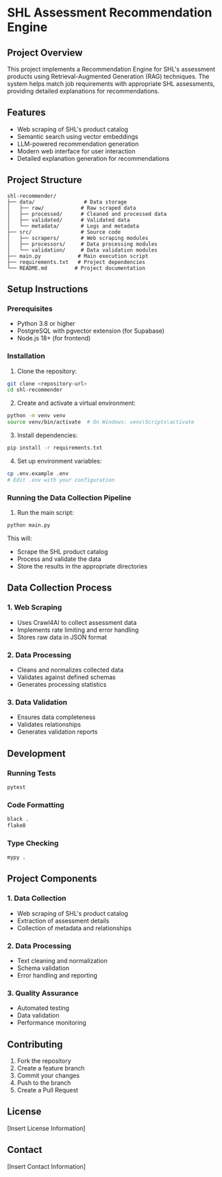 # SHL Assessment Recommendation Engine

## Project Overview
This project implements a Recommendation Engine for SHL's assessment products using Retrieval-Augmented Generation (RAG) techniques. The system helps match job requirements with appropriate SHL assessments, providing detailed explanations for recommendations.

## Features
- Web scraping of SHL's product catalog
- Semantic search using vector embeddings
- LLM-powered recommendation generation
- Modern web interface for user interaction
- Detailed explanation generation for recommendations

## Project Structure
```
shl-recommender/
├── data/                # Data storage
│   ├── raw/            # Raw scraped data
│   ├── processed/      # Cleaned and processed data
│   ├── validated/      # Validated data
│   └── metadata/       # Logs and metadata
├── src/                # Source code
│   ├── scrapers/       # Web scraping modules
│   ├── processors/     # Data processing modules
│   └── validation/     # Data validation modules
├── main.py            # Main execution script
├── requirements.txt   # Project dependencies
└── README.md         # Project documentation
```

## Setup Instructions

### Prerequisites
- Python 3.8 or higher
- PostgreSQL with pgvector extension (for Supabase)
- Node.js 18+ (for frontend)

### Installation

1. Clone the repository:
```bash
git clone <repository-url>
cd shl-recommender
```

2. Create and activate a virtual environment:
```bash
python -m venv venv
source venv/bin/activate  # On Windows: venv\Scripts\activate
```

3. Install dependencies:
```bash
pip install -r requirements.txt
```

4. Set up environment variables:
```bash
cp .env.example .env
# Edit .env with your configuration
```

### Running the Data Collection Pipeline

1. Run the main script:
```bash
python main.py
```

This will:
- Scrape the SHL product catalog
- Process and validate the data
- Store the results in the appropriate directories

## Data Collection Process

### 1. Web Scraping
- Uses Crawl4AI to collect assessment data
- Implements rate limiting and error handling
- Stores raw data in JSON format

### 2. Data Processing
- Cleans and normalizes collected data
- Validates against defined schemas
- Generates processing statistics

### 3. Data Validation
- Ensures data completeness
- Validates relationships
- Generates validation reports

## Development

### Running Tests
```bash
pytest
```

### Code Formatting
```bash
black .
flake8
```

### Type Checking
```bash
mypy .
```

## Project Components

### 1. Data Collection
- Web scraping of SHL's product catalog
- Extraction of assessment details
- Collection of metadata and relationships

### 2. Data Processing
- Text cleaning and normalization
- Schema validation
- Error handling and reporting

### 3. Quality Assurance
- Automated testing
- Data validation
- Performance monitoring

## Contributing
1. Fork the repository
2. Create a feature branch
3. Commit your changes
4. Push to the branch
5. Create a Pull Request

## License
[Insert License Information]

## Contact
[Insert Contact Information] 